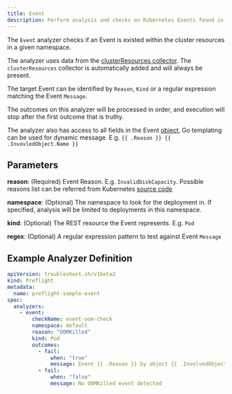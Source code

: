 ```yaml
---
title: Event
description: Perform analysis and checks on Kubernetes Events found in the cluster
---
```


The `Event` analyzer checks if an Event is existed within the cluster resources in a given namespace.

The analyzer uses data from the [clusterResources collector](https://troubleshoot.sh/collect/cluster-resources).
The `clusterResources` collector is automatically added and will always be present.

The target Event can be identified by `Reason`, `Kind` or a regular expression matching the Event `Message`.

The outcomes on this analyzer will be processed in order, and execution will stop after the first outcome that is truthy.

The analyzer also has access to all fields in the Event [object](https://kubernetes.io/docs/reference/kubernetes-api/cluster-resources/event-v1/), Go templating can be used for dynamic message. E.g. `{{ .Reason }} {{ .InvovledObject.Name }}`

## Parameters

**reason**: (Required) Event Reason. E.g. `InvalidDiskCapacity`. Possible reasons list can be referred from Kubernetes [source code](https://github.com/kubernetes/kubernetes/blob/master/pkg/kubelet/events/event.go)

**namespace**: (Optional) The namespace to look for the deployment in.
If specified, analysis will be limited to deployments in this namespace.

**kind**: (Optional) The REST resource the Event represents. E.g. `Pod`

**regex**: (Optional) A regular expression pattern to test against Event `Message`

## Example Analyzer Definition

```yaml
apiVersion: troubleshoot.sh/v1beta2
kind: Preflight
metadata:
  name: preflight-sample-event
spec:
  analyzers:
    - event:
        checkName: event-oom-check
        namespace: default
        reason: "OOMKilled"
        kind: Pod
        outcomes:
          - fail:
              when: "true"
              message: Event {{ .Reason }} by object {{ .InvolvedObject.Name }} kind {{ .InvolvedObject.Kind }} has message {{ .Message }}
          - fail:
              when: "false"
              message: No OOMKilled event detected
```